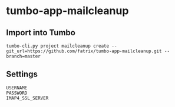 # tumbo-app-mailcleanup

## Import into Tumbo

    tumbo-cli.py project mailcleanup create --git_url=https://github.com/fatrix/tumbo-app-mailcleanup.git --branch=master

## Settings

    USERNAME
    PASSWORD
    IMAP4_SSL_SERVER